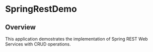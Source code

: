 SpringRestDemo
==============

Overview
-----------
This application demostrates the implementation of Spring REST Web Services with CRUD operations.
